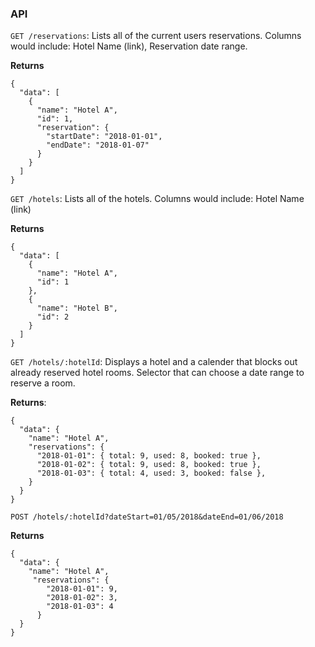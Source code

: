 ### API

`GET /reservations`: Lists all of the current users reservations.  Columns would
include: Hotel Name (link), Reservation date range.

**Returns**
```
{
  "data": [
    {
      "name": "Hotel A",
      "id": 1,
      "reservation": {
        "startDate": "2018-01-01",
        "endDate": "2018-01-07"
      }
    }
  ]
}
```

`GET /hotels`: Lists all of the hotels. Columns would include: Hotel
Name (link)

**Returns**
```
{
  "data": [
    {
      "name": "Hotel A",
      "id": 1
    },
    {
      "name": "Hotel B",
      "id": 2
    }
  ]
}
```

`GET /hotels/:hotelId`: Displays a hotel and a calender that blocks out
already reserved hotel rooms.  Selector that can choose a date range to
reserve a room.

**Returns**:
```
{
  "data": {
    "name": "Hotel A",
    "reservations": {
      "2018-01-01": { total: 9, used: 8, booked: true },
      "2018-01-02": { total: 9, used: 8, booked: true },
      "2018-01-03": { total: 4, used: 3, booked: false },
    }
  }
}
```

`POST /hotels/:hotelId?dateStart=01/05/2018&dateEnd=01/06/2018`

**Returns**
```
{
  "data": {
    "name": "Hotel A",
     "reservations": {
        "2018-01-01": 9,
        "2018-01-02": 3,
        "2018-01-03": 4
      }
  }
}
```

